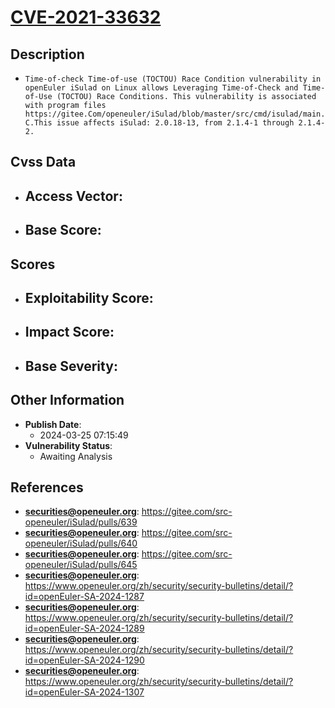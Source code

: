 
# [CVE-2021-33632](https://cve.mitre.org/cgi-bin/cvename.cgi?name=CVE-2021-33632)

## Description

- `Time-of-check Time-of-use (TOCTOU) Race Condition vulnerability in openEuler iSulad on Linux allows Leveraging Time-of-Check and Time-of-Use (TOCTOU) Race Conditions. This vulnerability is associated with program files https://gitee.Com/openeuler/iSulad/blob/master/src/cmd/isulad/main.C.This issue affects iSulad: 2.0.18-13, from 2.1.4-1 through 2.1.4-2.`

## Cvss Data

- **Access Vector**:
  - 
- **Base Score**:
  - 

## Scores

- **Exploitability Score**:
  - 
- **Impact Score**:
  - 
- **Base Severity**:
  - 

## Other Information

- **Publish Date**:
  - 2024-03-25 07:15:49
- **Vulnerability Status**:
  - Awaiting Analysis

## References

- **securities@openeuler.org**: https://gitee.com/src-openeuler/iSulad/pulls/639
- **securities@openeuler.org**: https://gitee.com/src-openeuler/iSulad/pulls/640
- **securities@openeuler.org**: https://gitee.com/src-openeuler/iSulad/pulls/645
- **securities@openeuler.org**: https://www.openeuler.org/zh/security/security-bulletins/detail/?id=openEuler-SA-2024-1287
- **securities@openeuler.org**: https://www.openeuler.org/zh/security/security-bulletins/detail/?id=openEuler-SA-2024-1289
- **securities@openeuler.org**: https://www.openeuler.org/zh/security/security-bulletins/detail/?id=openEuler-SA-2024-1290
- **securities@openeuler.org**: https://www.openeuler.org/zh/security/security-bulletins/detail/?id=openEuler-SA-2024-1307
